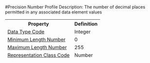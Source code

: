 #Precision Number Profile
Description: The number of decimal places permitted in any associated data element values<table><thead><tr><th scope='col'>Property</th><th scope='col'>Definition</th></tr><tr><td><a href='DataTypeCode.md'>Data Type Code</a></td><td>Integer</td></tr><tr><td><a href='MinimumLengthNumber.md'>Minimum Length Number</a></td><td>0</td></tr><tr><td><a href='MaximumLengthNumber.md'>Maximum Length Number</a></td><td>255</td></tr><tr><td><a href='RepresentationClass.md'>Representation Class Code</a></td><td>Number</td></tr></table>